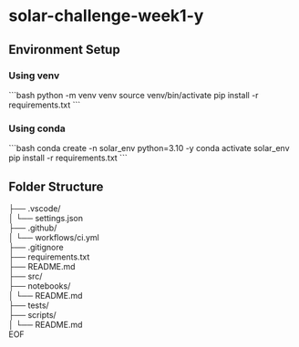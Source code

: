 # solar-challenge-week1-y


## Environment Setup

### Using venv
\`\`\`bash
python -m venv venv
source venv/bin/activate
pip install -r requirements.txt
\`\`\`

### Using conda
\`\`\`bash
conda create -n solar_env python=3.10 -y
conda activate solar_env
pip install -r requirements.txt
\`\`\`

## Folder Structure
├── .vscode/  
│   └── settings.json  
├── .github/  
│   └── workflows/ci.yml  
├── .gitignore  
├── requirements.txt  
├── README.md  
├── src/  
├── notebooks/  
│   └── README.md  
├── tests/  
├── scripts/  
│   └── README.md  
EOF
